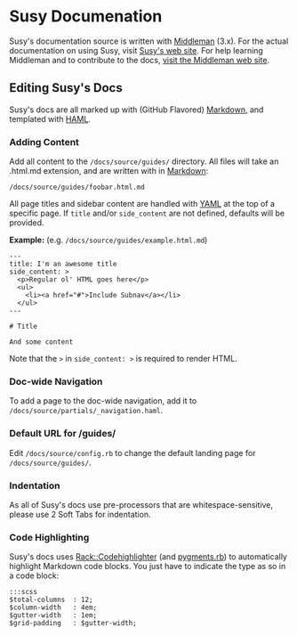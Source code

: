 # Susy Documenation

Susy's documentation source is written with [Middleman](https://github.com/middleman/middleman) (3.x). For the actual documentation on using Susy, visit [Susy's web site](http://susy.oddbird.net/). For help learning Middleman and to contribute to the docs, [visit the Middleman web site](https://github.com/middleman/middleman).

## Editing Susy's Docs

Susy's docs are all marked up with (GitHub Flavored) [Markdown](http://daringfireball.net/projects/markdown/syntax), and templated with [HAML](http://haml-lang.com/).

### Adding Content

Add all content to the `/docs/source/guides/` directory. All files will take an .html.md extension, and are written with in [Markdown](http://daringfireball.net/projects/markdown/syntax):

    /docs/source/guides/foobar.html.md
    
All page titles and sidebar content are handled with [YAML](http://yaml.org/) at the top of a specific page. If `title` and/or `side_content` are not defined, defaults will be provided.

**Example:** (e.g. `/docs/source/guides/example.html.md`)

    ---
    title: I'm an awesome title
    side_content: >
      <p>Regular ol' HTML goes here</p>
      <ul>
        <li><a href="#">Include Subnav</a></li>
      </ul>
    ---

    # Title
    
    And some content

Note that the `>` in `side_content: >` is required to render HTML.
    
### Doc-wide Navigation

To add a page to the doc-wide navigation, add it to `/docs/source/partials/_navigation.haml`.

### Default URL for /guides/

Edit `/docs/source/config.rb` to change the default landing page for `/docs/source/guides/`.

### Indentation

As all of Susy's docs use pre-processors that are whitespace-sensitive, please use 2 Soft Tabs for indentation.

### Code Highlighting

Susy's docs uses [Rack::Codehighlighter](https://github.com/wbzyl/rack-codehighlighter) (and [pygments.rb](https://github.com/tmm1/pygments.rb)) to automatically highlight Markdown code blocks. You just have to indicate the type as so in a code block:

    :::scss
    $total-columns  : 12;
    $column-width   : 4em;
    $gutter-width   : 1em;
    $grid-padding   : $gutter-width;